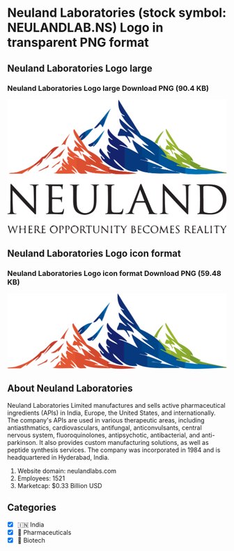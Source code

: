 # Neuland Laboratories (stock symbol: NEULANDLAB.NS) Logo in transparent PNG format

## Neuland Laboratories Logo large

### Neuland Laboratories Logo large Download PNG (90.4 KB)

![Neuland Laboratories Logo large Download PNG (90.4 KB)](/img/orig/NEULANDLAB.NS_BIG-37c34c1e.png)

## Neuland Laboratories Logo icon format

### Neuland Laboratories Logo icon format Download PNG (59.48 KB)

![Neuland Laboratories Logo icon format Download PNG (59.48 KB)](/img/orig/NEULANDLAB.NS-b66c74c2.png)

## About Neuland Laboratories

Neuland Laboratories Limited manufactures and sells active pharmaceutical ingredients (APIs) in India, Europe, the United States, and internationally. The company's APIs are used in various therapeutic areas, including antiasthmatics, cardiovasculars, antifungal, anticonvulsants, central nervous system, fluoroquinolones, antipsychotic, antibacterial, and anti-parkinson. It also provides custom manufacturing solutions, as well as peptide synthesis services. The company was incorporated in 1984 and is headquartered in Hyderabad, India.

1. Website domain: neulandlabs.com
2. Employees: 1521
3. Marketcap: $0.33 Billion USD


## Categories
- [x] 🇮🇳 India
- [x] 💊 Pharmaceuticals
- [x] 🧬 Biotech
